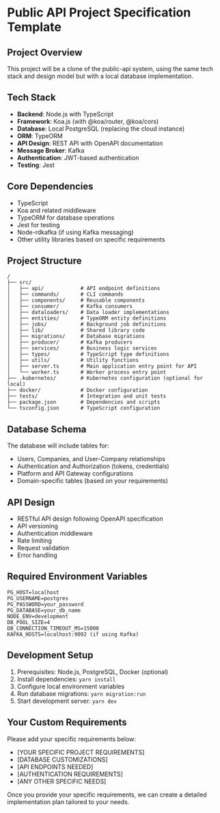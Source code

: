 # Public API Project Specification Template

## Project Overview
This project will be a clone of the public-api system, using the same tech stack and design model but with a local database implementation.

## Tech Stack
- **Backend**: Node.js with TypeScript
- **Framework**: Koa.js (with @koa/router, @koa/cors)
- **Database**: Local PostgreSQL (replacing the cloud instance)
- **ORM**: TypeORM
- **API Design**: REST API with OpenAPI documentation
- **Message Broker**: Kafka
- **Authentication**: JWT-based authentication
- **Testing**: Jest

## Core Dependencies
- TypeScript
- Koa and related middleware
- TypeORM for database operations
- Jest for testing
- Node-rdkafka (if using Kafka messaging)
- Other utility libraries based on specific requirements

## Project Structure
```
/
├── src/
│   ├── api/            # API endpoint definitions
│   ├── commands/       # CLI commands
│   ├── components/     # Reusable components
│   ├── consumer/       # Kafka consumers
│   ├── dataloaders/    # Data loader implementations
│   ├── entities/       # TypeORM entity definitions
│   ├── jobs/           # Background job definitions
│   ├── lib/            # Shared library code
│   ├── migrations/     # Database migrations
│   ├── producer/       # Kafka producers
│   ├── services/       # Business logic services
│   ├── types/          # TypeScript type definitions
│   ├── utils/          # Utility functions
│   ├── server.ts       # Main application entry point for API
│   └── worker.ts       # Worker process entry point
├── .kubernetes/        # Kubernetes configuration (optional for local)
├── docker/             # Docker configuration
├── tests/              # Integration and unit tests
├── package.json        # Dependencies and scripts
└── tsconfig.json       # TypeScript configuration
```

## Database Schema
The database will include tables for:
- Users, Companies, and User-Company relationships
- Authentication and Authorization (tokens, credentials)
- Platform and API Gateway configurations
- Domain-specific tables (based on your requirements)

## API Design
- RESTful API design following OpenAPI specification
- API versioning
- Authentication middleware
- Rate limiting
- Request validation
- Error handling

## Required Environment Variables
```
PG_HOST=localhost
PG_USERNAME=postgres
PG_PASSWORD=your_password
PG_DATABASE=your_db_name
NODE_ENV=development
DB_POOL_SIZE=4
DB_CONNECTION_TIMEOUT_MS=15000
KAFKA_HOSTS=localhost:9092 (if using Kafka)
```

## Development Setup
1. Prerequisites: Node.js, PostgreSQL, Docker (optional)
2. Install dependencies: `yarn install`
3. Configure local environment variables
4. Run database migrations: `yarn migration:run`
5. Start development server: `yarn dev`

## Your Custom Requirements
Please add your specific requirements below:

- [YOUR SPECIFIC PROJECT REQUIREMENTS]
- [DATABASE CUSTOMIZATIONS]
- [API ENDPOINTS NEEDED]
- [AUTHENTICATION REQUIREMENTS]
- [ANY OTHER SPECIFIC NEEDS]

Once you provide your specific requirements, we can create a detailed implementation plan tailored to your needs. 
